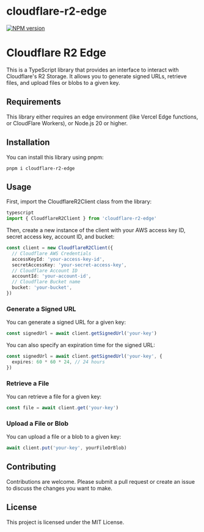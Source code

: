 # cloudflare-r2-edge

[![NPM version](https://img.shields.io/npm/v/cloudflare-r2-edge?color=a1b858&label=)](https://www.npmjs.com/package/cloudflare-r2-edge)

# Cloudflare R2 Edge

This is a TypeScript library that provides an interface to interact with Cloudflare's R2 Storage. It allows you to generate signed URLs, retrieve files, and upload files or blobs to a given key.

## Requirements

This library either requires an edge environment (like Vercel Edge functions, or CloudFlare Workers), or Node.js 20 or higher.

## Installation

You can install this library using pnpm:

```shell
pnpm i cloudflare-r2-edge
```

## Usage

First, import the CloudflareR2Client class from the library:

```typescript
typescript
import { CloudflareR2Client } from 'cloudflare-r2-edge'
```

Then, create a new instance of the client with your AWS access key ID, secret access key, account ID, and bucket:

```typescript
const client = new CloudflareR2Client({
  // Cloudflare AWS Credentials
  accessKeyId: 'your-access-key-id',
  secretAccessKey: 'your-secret-access-key',
  // Cloudflare Account ID
  accountId: 'your-account-id',
  // Cloudflare Bucket name
  bucket: 'your-bucket',
})
```

### Generate a Signed URL

You can generate a signed URL for a given key:

```typescript
const signedUrl = await client.getSignedUrl('your-key')
```

You can also specify an expiration time for the signed URL:

```typescript
const signedUrl = await client.getSignedUrl('your-key', {
  expires: 60 * 60 * 24, // 24 hours
})
```

### Retrieve a File

You can retrieve a file for a given key:

```typescript
const file = await client.get('your-key')
```

### Upload a File or Blob

You can upload a file or a blob to a given key:

```typescript
await client.put('your-key', yourFileOrBlob)
```

## Contributing

Contributions are welcome. Please submit a pull request or create an issue to discuss the changes you want to make.

## License

This project is licensed under the MIT License.
